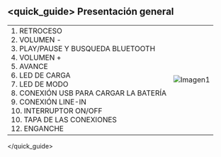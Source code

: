 ## <quick_guide> Presentación general

|  |  |
|:-------|:-------|
|1.	RETROCESO <br> 2. VOLUMEN - <br> 3. PLAY/PAUSE Y BUSQUEDA BLUETOOTH <br> 4. VOLUMEN + <br> 5. AVANCE <br> 6.	LED DE CARGA <br> 7. LED DE MODO <br> 8. CONEXIÓN USB PARA CARGAR LA BATERÍA <br> 9. CONEXIÓN LINE-IN <br> 10. INTERRUPTOR ON/OFF <br> 10. TAPA DE LAS CONEXIONES <br> 12. ENGANCHE <br>  |![Imagen1](http://static.energysistem.com/images/manuals/39692/539828f7e58f9.jpg)|
</quick_guide>
